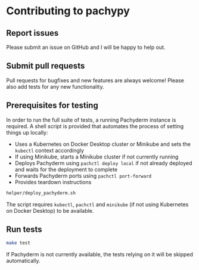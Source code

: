 # Contributing to pachypy

## Report issues

Please submit an issue on GitHub and I will be happy to help out.

## Submit pull requests

Pull requests for bugfixes and new features are always welcome! Please also add tests for any new functionality.

## Prerequisites for testing

In order to run the full suite of tests, a running Pachyderm instance is required. A shell script is provided that automates the process of setting things up locally:

- Uses a Kubernetes on Docker Desktop cluster or Minikube and sets the `kubectl` context accordingly
- If using Minikube, starts a Minikube cluster if not currently running
- Deploys Pachyderm using `pachctl deploy local` if not already deployed and waits for the deployment to complete
- Forwards Pachyderm ports using `pachctl port-forward`
- Provides teardown instructions

```bash
helper/deploy_pachyderm.sh
```

The script requires `kubectl`, `pachctl` and `minikube` (if not using Kubernetes on Docker Desktop) to be available.

## Run tests

```bash
make test
```

If Pachyderm is not currently available, the tests relying on it will be skipped automatically.
